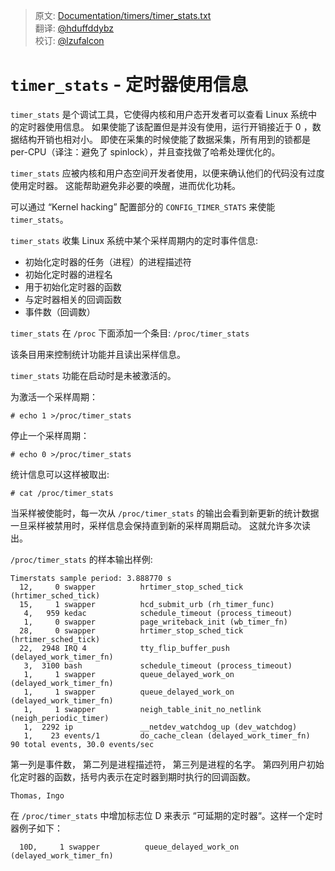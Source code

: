 > 原文: [Documentation/timers/timer_stats.txt](https://www.kernel.org/doc/Documentation/timers/timer_stats.txt)<br/>
> 翻译: [@hduffddybz](https://github.com/hduffddybz)<br/>
> 校订: [@lzufalcon](https://github.com/lzufalcon)<br/>

# `timer_stats` - 定时器使用信息

`timer_stats` 是个调试工具，它使得内核和用户态开发者可以查看 Linux 系统中的定时器使用信息。
如果使能了该配置但是并没有使用，运行开销接近于 0 ，数据结构开销也相对小。
即使在采集的时候使能了数据采集，所有用到的锁都是 per-CPU（译注：避免了 spinlock），并且查找做了哈希处理优化的。

`timer_stats` 应被内核和用户态空间开发者使用，以便来确认他们的代码没有过度使用定时器。
这能帮助避免非必要的唤醒，进而优化功耗。

可以通过 “Kernel hacking” 配置部分的 `CONFIG_TIMER_STATS` 来使能 `timer_stats`。

`timer_stats` 收集 Linux 系统中某个采样周期内的定时事件信息:

- 初始化定时器的任务（进程）的进程描述符
- 初始化定时器的进程名
- 用于初始化定时器的函数
- 与定时器相关的回调函数
- 事件数（回调数）

`timer_stats` 在 `/proc` 下面添加一个条目: `/proc/timer_stats`

该条目用来控制统计功能并且读出采样信息。

`timer_stats` 功能在启动时是未被激活的。

为激活一个采样周期：

    # echo 1 >/proc/timer_stats

停止一个采样周期：

    # echo 0 >/proc/timer_stats

统计信息可以这样被取出:

    # cat /proc/timer_stats

当采样被使能时，每一次从 `/proc/timer_stats` 的输出会看到新更新的统计数据
 一旦采样被禁用时，采样信息会保持直到新的采样周期启动。 这就允许多次读出。

`/proc/timer_stats` 的样本输出样例:


```
Timerstats sample period: 3.888770 s
  12,     0 swapper          hrtimer_stop_sched_tick (hrtimer_sched_tick)
  15,     1 swapper          hcd_submit_urb (rh_timer_func)
   4,   959 kedac            schedule_timeout (process_timeout)
   1,     0 swapper          page_writeback_init (wb_timer_fn)
  28,     0 swapper          hrtimer_stop_sched_tick (hrtimer_sched_tick)
  22,  2948 IRQ 4            tty_flip_buffer_push (delayed_work_timer_fn)
   3,  3100 bash             schedule_timeout (process_timeout)
   1,     1 swapper          queue_delayed_work_on (delayed_work_timer_fn)
   1,     1 swapper          queue_delayed_work_on (delayed_work_timer_fn)
   1,     1 swapper          neigh_table_init_no_netlink (neigh_periodic_timer)
   1,  2292 ip               __netdev_watchdog_up (dev_watchdog)
   1,    23 events/1         do_cache_clean (delayed_work_timer_fn)
90 total events, 30.0 events/sec
```

第一列是事件数， 第二列是进程描述符， 第三列是进程的名字。
第四列用户初始化定时器的函数，括号内表示在定时器到期时执行的回调函数。

    Thomas, Ingo 

在 `/proc/timer_stats` 中增加标志位 D 来表示 “可延期的定时器“。这样一个定时器例子如下：


      10D,     1 swapper          queue_delayed_work_on (delayed_work_timer_fn)
